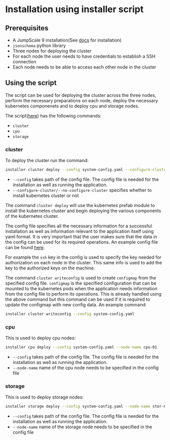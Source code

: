 # Installation using installer script

## Prerequisites

- A JumpScale 9 installation(See [docs](https://github.com/Jumpscale/bash) for installation)
- `jsonschema` python library
- Three nodes for deploying the cluster
- For each node the user needs to have credentials to establish a SSH connection
- Each node needs to be able to access each other node in the cluster

## Using the script

The script can be used for deploying the cluster across the three nodes, perform the necessary preparations on each node, deploy the necessary kubernetes componenets and to deploy cpu and storage nodes.

The script([here](../scripts/install/installer)) has the following commands:

- `cluster`
- `cpu`
- `storage`

### cluster

To deploy the cluster run the command:

```bash
installer cluster deploy --config system-config.yaml --configure-cluster
```

- `--config` takes path of the config file. The config file is needed for the installation as well as running the application.
- `--configure-cluster/--no-configure-cluster` specifies whether to install kubernetes cluster or not

The command `cluster deploy` will use the kubernetes prefab module to install the kubernetes cluster and begin deploying the various components of the kubernetes cluster.

The config file specifies all the necessary information for a successful installation as well as information relevant to the application itself using yaml format. It is very important that the user makes sure that the data in the config can be used for its required operations.
An example config file can be found [here](../scripts/kubernetes/config/system-config.yaml). 

For example the `ssh` key in the config is used to specify the key needed for authorization on each node in the cluster. This same info is used to add the key to the authorized keys on the machine.

The command `cluster writeconfig` is used to create `configmap` from the specified config file. `configmap` is the specified configuration that can be mounted to the kubernetes pods when the application needs information from the config file to perform its operations. This is already handled using the above command but this command can be used if it is required to update the configmap with new config data. An example command:

```bash
installer cluster writeconfig --config system-config.yaml
```

### cpu

This is used to deploy cpu nodes:

```bash
installer cpu deploy --config system-config.yaml --node-name cpu-01
```

- `--config` takes path of the config file. The config file is needed for the installation as well as running the application.
- `--node-name` name of the cpu node needs to be specified in the config file

### storage

This is used to deploy storage nodes:

```bash
installer storage deploy --config system-config.yaml --node-name stor-01
```

- `--config` takes path of the config file. The config file is needed for the installation as well as running the application.
- `--node-name` name of the storage node needs to be specified in the config file
